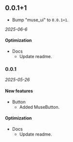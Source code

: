 ## 0.0.1+1

- Bump "muse_ui" to `0.0.1+1`.

_2025-06-6_

#### Optimization

- Docs
  - Update readme.

### 0.0.1

_2025-05-26_

#### New features

- Button
  - Added MuseButton.

#### Optimization

- Docs
  - Update readme.

